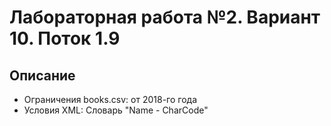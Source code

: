 # Лабораторная работа №2. Вариант 10. Поток 1.9
## Описание
- Ограничения books.csv: от 2018-го года
- Условия XML: Словарь "Name - CharCode"
